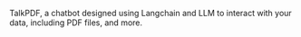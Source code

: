 TalkPDF, a chatbot designed using Langchain and LLM to interact with your data, including PDF files, and more.

